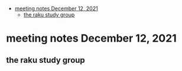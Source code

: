 - [meeting notes December 12, 2021](#org217c52b)
  - [the raku study group](#org04eaa32)


<a id="org217c52b"></a>

# meeting notes December 12, 2021


<a id="org04eaa32"></a>

## the raku study group

